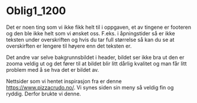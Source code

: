 # Oblig1_1200

Det er noen ting som vi ikke fikk helt til i oppgaven, et av tingene er footeren og den ble ikke helt som vi ønsket oss. F.eks. i åpningstider så er ikke teksten under overskriften og hvis du tar full størrelse så kan du se at overskirften er lengere til høyere enn det teksten er. 

Det andre var selve bakgrunnsbildet i header, bildet ser ikke bra ut den er zooma veldig ut og det fører til at bildet blir litt dårlig kvalitet og man får litt problem med å se hva det er bildet av. 

Nettsider som vi hentet inspirasjon fra er denne https://www.pizzacrudo.no/. Vi synes siden sin meny så veldig fin og ryddig. Derfor brukte vi denne. 
